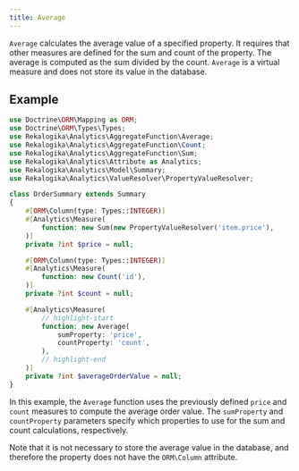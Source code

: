 ```yaml
---
title: Average
---
```


`Average` calculates the average value of a specified property. It requires
that other measures are defined for the sum and count of the property. The
average is computed as the sum divided by the count. `Average` is a virtual
measure and does not store its value in the database.

## Example

```php
use Doctrine\ORM\Mapping as ORM;
use Doctrine\ORM\Types\Types;
use Rekalogika\Analytics\AggregateFunction\Average;
use Rekalogika\Analytics\AggregateFunction\Count;
use Rekalogika\Analytics\AggregateFunction\Sum;
use Rekalogika\Analytics\Attribute as Analytics;
use Rekalogika\Analytics\Model\Summary;
use Rekalogika\Analytics\ValueResolver\PropertyValueResolver;

class OrderSummary extends Summary
{
    #[ORM\Column(type: Types::INTEGER)]
    #[Analytics\Measure(
        function: new Sum(new PropertyValueResolver('item.price'),
    )]
    private ?int $price = null;

    #[ORM\Column(type: Types::INTEGER)]
    #[Analytics\Measure(
        function: new Count('id'),
    )]
    private ?int $count = null;

    #[Analytics\Measure(
        // highlight-start
        function: new Average(
            sumProperty: 'price',
            countProperty: 'count',
        ),
        // highlight-end
    )]
    private ?int $averageOrderValue = null;
}
```

In this example, the `Average` function uses the previously defined `price` and
`count` measures to compute the average order value. The `sumProperty` and
`countProperty` parameters specify which properties to use for the sum and count
calculations, respectively.

Note that it is not necessary to store the average value in the database, and
therefore the property does not have the `ORM\Column` attribute.